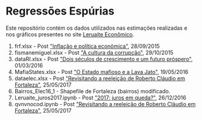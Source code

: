 # Regressões Espúrias
Este repositório contém os dados utilizados nas estimações realizadas e nos gráficos presentes no site [Leruaite Econômico](https://www.leruaite.com.br/).

 1. frf.xlsx - Post ["Inflação e política econômica"](https://www.leruaite.com.br/blog/nairu-inflacao/), 28/09/2015
 2. fismanemiguel.xlsx - Post ["A cultura da corrupção"](https://www.leruaite.com.br/blog/cultura-corrup/), 29/10/2015
 3. dataRI.xlsx - Post ["Dois séculos de crescimento e um futuro próspero"](https://www.leruaite.com.br/blog/crescimento-futuro-prospero/), 01/03/2016
 4. MafiaStates.xlsx - Post ["O Estado mafioso e a Lava Jato"](https://www.leruaite.com.br/blog/estado-mafioso/), 19/05/2016
 5. dataelec.xlsx - Post ["Revisitando a reeleição de Roberto Cláudio em Fortaleza"](), 25/05/2017
 6. Bairros_Elec16_1 - Shapefile de Fortaleza (bairros) modificado.
 7. Leruaite_juros2017.ipynb - Post ["2017: juros em queda?"](https://www.leruaite.com.br/post/2016-11-28-2017-juros-em-queda/), 26/12/2016
 8. qvnvnocod.ipynb - Post ["Revisitando a reeleição de Roberto Cláudio em Fortaleza"](), 25/05/2017
